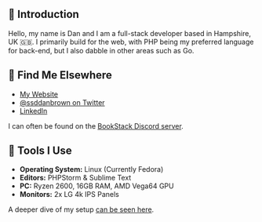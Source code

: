 ## 👋 Introduction

Hello, my name is Dan and I am a full-stack developer based in Hampshire, UK 🇬🇧. I primarily build for the web, with PHP being my preferred language for back-end, but I also dabble in other areas such as Go.

## 🔭 Find Me Elsewhere

- [My Website](https://danb.me)
- [@ssddanbrown on Twitter](https://twitter.com/ssddanbrown)
- [LinkedIn](https://www.linkedin.com/in/danjamesbrown/)

I can often be found on the [BookStack Discord server](https://discord.gg/ztkBqR2).

## 🔧 Tools I Use

- **Operating System:** Linux (Currently Fedora)
- **Editors:** PHPStorm & Sublime Text
- **PC:** Ryzen 2600, 16GB RAM, AMD Vega64 GPU
- **Monitors:** 2x LG 4k IPS Panels

A deeper dive of my setup [can be seen here](https://danb.me/blog/posts/2022-workstation/).
